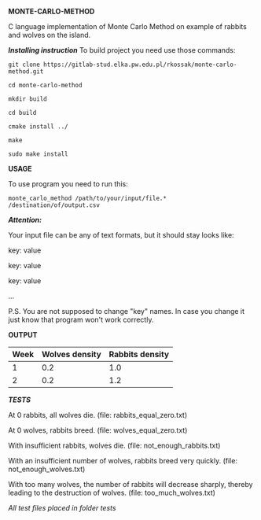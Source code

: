 **MONTE-CARLO-METHOD**





C language implementation of Monte Carlo Method on example of rabbits and wolves
on the island.





***Installing instruction***
To build project you need use those commands:






`git clone https://gitlab-stud.elka.pw.edu.pl/rkossak/monte-carlo-method.git`

`cd monte-carlo-method`

`mkdir build`

`cd build`

`cmake install ../`


`make`

`sudo make install`

**USAGE**

To use program you need to run this:

`monte_carlo_method /path/to/your/input/file.* /destination/of/output.csv`

***Attention:***

Your input file can be any of text formats, but it should stay looks like:

key: value

key: value

key: value

...

P.S. You are not supposed to change "key" names. In case you change it just know that program won't work correctly.


**OUTPUT**

 
| Week | Wolves density | Rabbits density |
| ---- | -------------- | --------------- |
| 1 | 0.2 | 1.0 |
| 2 | 0.2 | 1.2 |


***TESTS***

At 0 rabbits, all wolves die. (file: rabbits_equal_zero.txt)

At 0 wolves, rabbits breed.                                                                                       (file: wolves_equal_zero.txt)

With insufficient rabbits, wolves die.                                                                            (file: not_enough_rabbits.txt)

With an insufficient number of wolves, rabbits breed very quickly.                                                (file: not_enough_wolves.txt)

With too many wolves, the number of rabbits will decrease sharply, thereby leading to the destruction of wolves.  (file: too_much_wolves.txt)

*All test files placed in folder tests*

